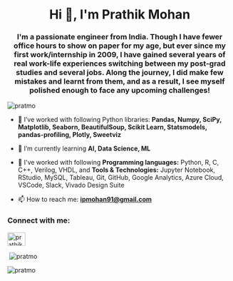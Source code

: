 <h1 align="center">Hi 👋, I'm Prathik Mohan</h1>
<h3 align="center">I'm a passionate engineer from India. Though I have fewer office hours to show on paper for my age, but ever since my first work/internship in 2009, I have gained several years of real work-life experiences switching between my post-grad studies and several jobs. Along the journey, I did make few mistakes and learnt from them, and as a result, I see myself polished enough to face any upcoming challenges!</h3>

<p align="left"> <img src="https://komarev.com/ghpvc/?username=pratmo&label=Profile%20views&color=0e75b6&style=flat" alt="pratmo" /> </p>

- 🔭 I’ve worked with following Python libraries: **Pandas, Numpy, SciPy, Matplotlib, Seaborn, BeautifulSoup, Scikit Learn, Statsmodels, pandas-profiling, Plotly, Sweetviz**

- 🌱 I’m currently learning **AI, Data Science, ML**

- 👯 I've worked with following **Programming languages:** Python, R, C, C++, Verilog, VHDL, and **Tools & Technologies:** Jupyter Notebook, RStudio, MySQL, Tableau, Git, GitHub, Google Analytics, Azure Cloud, VSCode, Slack, Vivado Design Suite

- 📫 How to reach me: **ipmohan91@gmail.com**

<h3 align="left">Connect with me:</h3>
<p align="left">
<a href="https://linkedin.com/in/prathikmohan" target="blank"><img align="center" src="https://raw.githubusercontent.com/rahuldkjain/github-profile-readme-generator/master/src/images/icons/Social/linked-in-alt.svg" alt="prathikmohan" height="30" width="40" /></a>
</p>



<p>&nbsp;<img align="center" src="https://github-readme-stats.vercel.app/api?username=pratmo&show_icons=true&locale=en" alt="pratmo" /></p>

<p><img align="center" src="https://github-readme-streak-stats.herokuapp.com/?user=pratmo&" alt="pratmo" /></p>
